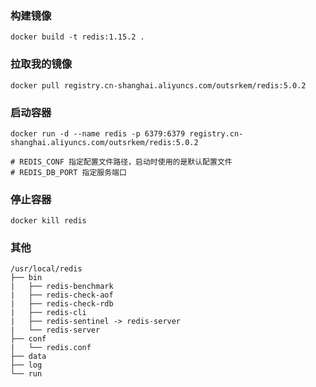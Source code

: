### 构建镜像
```
docker build -t redis:1.15.2 .
```

### 拉取我的镜像

```
docker pull registry.cn-shanghai.aliyuncs.com/outsrkem/redis:5.0.2
```

### 启动容器

```shell
docker run -d --name redis -p 6379:6379 registry.cn-shanghai.aliyuncs.com/outsrkem/redis:5.0.2

# REDIS_CONF 指定配置文件路径，启动时使用的是默认配置文件
# REDIS_DB_PORT 指定服务端口
```

### 停止容器

```
docker kill redis
```

### 其他

```shell
/usr/local/redis
├── bin
|   ├── redis-benchmark
|   ├── redis-check-aof
|   ├── redis-check-rdb
|   ├── redis-cli
|   ├── redis-sentinel -> redis-server
|   └── redis-server
├── conf
|   └── redis.conf
├── data
├── log
└── run
```



